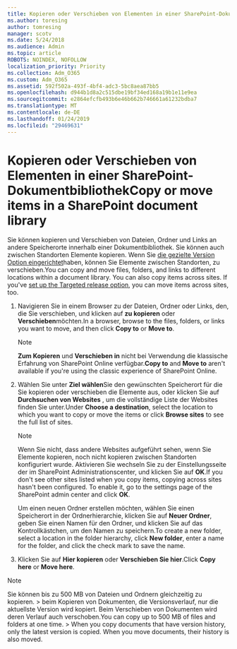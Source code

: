 ```yaml
---
title: Kopieren oder Verschieben von Elementen in einer SharePoint-Dokumentbibliothek
ms.author: toresing
author: tomresing
manager: scotv
ms.date: 5/24/2018
ms.audience: Admin
ms.topic: article
ROBOTS: NOINDEX, NOFOLLOW
localization_priority: Priority
ms.collection: Adm_O365
ms.custom: Adm_O365
ms.assetid: 592f502a-493f-4bf4-adc3-5bc8aea87bb5
ms.openlocfilehash: d944b1d8a2c515dbe19bf34ed168a19b1e11e9ea
ms.sourcegitcommit: e2864efcfb493b6e46b662b746661a61232bdba7
ms.translationtype: MT
ms.contentlocale: de-DE
ms.lasthandoff: 01/24/2019
ms.locfileid: "29469631"
---
```

# <a name="copy-or-move-items-in-a-sharepoint-document-library"></a><span data-ttu-id="f6ee3-102">Kopieren oder Verschieben von Elementen in einer SharePoint-Dokumentbibliothek</span><span class="sxs-lookup"><span data-stu-id="f6ee3-102">Copy or move items in a SharePoint document library</span></span>

<span data-ttu-id="f6ee3-p101">Sie können kopieren und Verschieben von Dateien, Ordner und Links an andere Speicherorte innerhalb einer Dokumentbibliothek. Sie können auch zwischen Standorten Elemente kopieren. Wenn Sie [die gezielte Version Option eingerichtet](https://go.microsoft.com/fwlink/?linkid=622980)haben, können Sie Elemente zwischen Standorten, zu verschieben.</span><span class="sxs-lookup"><span data-stu-id="f6ee3-p101">You can copy and move files, folders, and links to different locations within a document library. You can also copy items across sites. If you've [set up the Targeted release option](https://go.microsoft.com/fwlink/?linkid=622980), you can move items across sites, too.</span></span>
  
1. <span data-ttu-id="f6ee3-106">Navigieren Sie in einem Browser zu der Dateien, Ordner oder Links, den, die Sie verschieben, und klicken auf **zu kopieren** oder **Verschieben**möchten.</span><span class="sxs-lookup"><span data-stu-id="f6ee3-106">In a browser, browse to the files, folders, or links you want to move, and then click **Copy to** or **Move to**.</span></span>
    
    > [!NOTE]
    > <span data-ttu-id="f6ee3-107">**Zum Kopieren** und **Verschieben in** nicht bei Verwendung die klassische Erfahrung von SharePoint Online verfügbar.</span><span class="sxs-lookup"><span data-stu-id="f6ee3-107">**Copy to** and **Move to** aren't available if you're using the classic experience of SharePoint Online.</span></span> 
  
2. <span data-ttu-id="f6ee3-108">Wählen Sie unter **Ziel wählen**Sie den gewünschten Speicherort für die Sie kopieren oder verschieben die Elemente aus, oder klicken Sie auf **Durchsuchen von Websites** , um die vollständige Liste der Websites finden Sie unter.</span><span class="sxs-lookup"><span data-stu-id="f6ee3-108">Under **Choose a destination**, select the location to which you want to copy or move the items or click **Browse sites** to see the full list of sites.</span></span> 
    
    > [!NOTE]
    > <span data-ttu-id="f6ee3-p102">Wenn Sie nicht, dass andere Websites aufgeführt sehen, wenn Sie Elemente kopieren, noch nicht kopieren zwischen Standorten konfiguriert wurde. Aktivieren Sie wechseln Sie zu der Einstellungsseite der im SharePoint Administrationscenter, und klicken Sie auf **OK**.</span><span class="sxs-lookup"><span data-stu-id="f6ee3-p102">If you don't see other sites listed when you copy items, copying across sites hasn't been configured. To enable it, go to the settings page of the SharePoint admin center and click **OK**.</span></span> 
  
    <span data-ttu-id="f6ee3-111">Um einen neuen Ordner erstellen möchten, wählen Sie einen Speicherort in der Ordnerhierarchie, klicken Sie auf **Neuer Ordner**, geben Sie einen Namen für den Ordner, und klicken Sie auf das Kontrollkästchen, um den Namen zu speichern.</span><span class="sxs-lookup"><span data-stu-id="f6ee3-111">To create a new folder, select a location in the folder hierarchy, click **New folder**, enter a name for the folder, and click the check mark to save the name.</span></span>
    
3. <span data-ttu-id="f6ee3-112">Klicken Sie auf **Hier kopieren** oder **Verschieben Sie hier**.</span><span class="sxs-lookup"><span data-stu-id="f6ee3-112">Click **Copy here** or **Move here**.</span></span>
    
> [!NOTE]
>  <span data-ttu-id="f6ee3-p103">Sie können bis zu 500 MB von Dateien und Ordnern gleichzeitig zu kopieren. > beim Kopieren von Dokumenten, die Versionsverlauf, nur die aktuellste Version wird kopiert. Beim Verschieben von Dokumenten wird deren Verlauf auch verschoben.</span><span class="sxs-lookup"><span data-stu-id="f6ee3-p103">You can copy up to 500 MB of files and folders at one time. >  When you copy documents that have version history, only the latest version is copied. When you move documents, their history is also moved.</span></span> 
  

